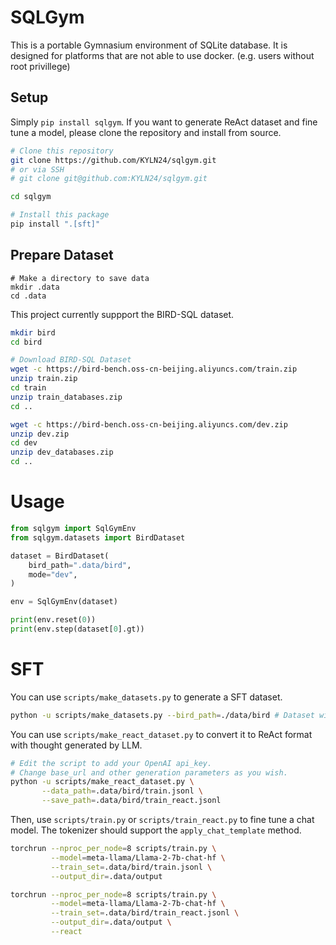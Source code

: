 # SQLGym

This is a portable Gymnasium environment of SQLite database. It is designed for platforms that are not able to use docker. (e.g. users without root privillege)

## Setup

Simply `pip install sqlgym`. If you want to generate ReAct dataset and fine tune a model, please clone the repository and install from source.

```bash
# Clone this repository
git clone https://github.com/KYLN24/sqlgym.git
# or via SSH
# git clone git@github.com:KYLN24/sqlgym.git

cd sqlgym

# Install this package
pip install ".[sft]"
```

## Prepare Dataset

```
# Make a directory to save data
mkdir .data
cd .data
```

This project currently suppport the BIRD-SQL dataset.

```bash
mkdir bird
cd bird

# Download BIRD-SQL Dataset
wget -c https://bird-bench.oss-cn-beijing.aliyuncs.com/train.zip
unzip train.zip
cd train
unzip train_databases.zip
cd ..

wget -c https://bird-bench.oss-cn-beijing.aliyuncs.com/dev.zip
unzip dev.zip
cd dev
unzip dev_databases.zip
cd ..
```

# Usage

```python
from sqlgym import SqlGymEnv
from sqlgym.datasets import BirdDataset

dataset = BirdDataset(
    bird_path=".data/bird",
    mode="dev",
)

env = SqlGymEnv(dataset)

print(env.reset(0))
print(env.step(dataset[0].gt))
```

# SFT

You can use `scripts/make_datasets.py` to generate a SFT dataset.

```bash
python -u scripts/make_datasets.py --bird_path=./data/bird # Dataset will be created at ./data/bird/train.jsonl and ./data/bird/dev.jsonl
```

You can use `scripts/make_react_dataset.py` to convert it to ReAct format with thought generated by LLM.

```bash
# Edit the script to add your OpenAI api_key.
# Change base_url and other generation parameters as you wish.
python -u scripts/make_react_dataset.py \
       --data_path=.data/bird/train.jsonl \
       --save_path=.data/bird/train_react.jsonl
```

Then, use `scripts/train.py` or `scripts/train_react.py` to fine tune a chat model. The tokenizer should support the `apply_chat_template` method.

```bash
torchrun --nproc_per_node=8 scripts/train.py \
         --model=meta-llama/Llama-2-7b-chat-hf \
         --train_set=.data/bird/train.jsonl \
         --output_dir=.data/output

torchrun --nproc_per_node=8 scripts/train.py \
         --model=meta-llama/Llama-2-7b-chat-hf \
         --train_set=.data/bird/train_react.jsonl \
         --output_dir=.data/output \
         --react
```
